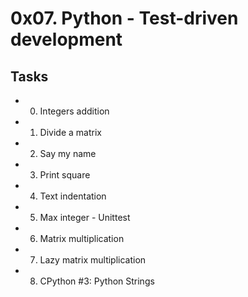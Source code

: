 # 0x07. Python - Test-driven development
## Tasks
* 0. Integers addition
* 1. Divide a matrix
* 2. Say my name
* 3. Print square
* 4. Text indentation
* 5. Max integer - Unittest
* 6. Matrix multiplication
* 7. Lazy matrix multiplication
* 8. CPython #3: Python Strings
